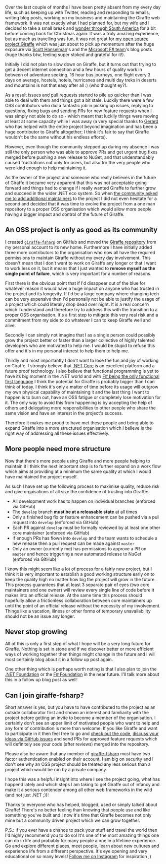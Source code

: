 ﻿<!--
    Published: 2017-12-06 19:00
    Author: Dustin Moris Gorski
    Title: Evolving my open source project from a one man repository to a proper organisation
    Tags: giraffe oss aspnet-core fsharp
-->
Over the last couple of months I have been pretty absent from my every day life, such as keeping up with Twitter, reading and responding to emails, writing blog posts, working on my business and maintaining the Giraffe web framework. It was not exactly what I had planned for, but my wife and I decided to take a small break and [wonder through South America](https://www.instagram.com/dustedtravels/) for a bit before coming back for Christmas again. It was a truly amazing experience, but as much as travelling was fun, it was not great for [my open source project Giraffe](https://github.com/giraffe-fsharp/Giraffe) which was just about to pick up momentum after the huge exposure via [Scott Hanselman](https://www.hanselman.com/blog/AFunctionalWebWithASPNETCoreAndFsGiraffe.aspx)'s and the [Microsoft F# team](https://blogs.msdn.microsoft.com/dotnet/2017/09/26/build-a-web-service-with-f-and-net-core-2-0/)'s blog posts (huge thanks btw, feeling super stoked and grateful for it!).

Initially I did not plan to slow down on Giraffe, but it turns out that trying to get a decent internet connection and a few hours of quality work in between of adventure seeking, 16 hour bus journeys, one flight every 3 days on average, hostels, hotels, hurricanes and multi day treks in deserts and mountains is not that easy after all :) (who thought ey?).

As a result issues and pull requests started to pile up quicker than I was able to deal with them and things got a bit stale. Luckily there were a few OSS contributors who did a fantastic job in picking up issues, replying to questions, fixing bugs and sending PRs for new feature requests when I was simply not able to do so - which meant that luckily things were moving at least at some capacity while I was away (a very special thanks to [Gerard](https://twitter.com/gerardtoconnor) who has helped with the entire project beyond imagination and has been a huge contributor to Giraffe altogether; I think it's fair to say that Giraffe wouldn't be the same without his endless efforts).

However, even though the community stepped up during my absence I was still the only person who was able to approve PRs and get urgent bug fixes merged before pushing a new release to NuGet, and that understandably caused frustrations not only for users, but also for the very people who were kind enough to help maintaining it.

As the owner of the project and someone who really believes in the future of Giraffe it became very apparent that this was not acceptable going forward and things had to change if I really wanted Giraffe to further grow and succeed in the wider .NET eco system. So when [the community asked me to add additional maintainers](https://github.com/giraffe-fsharp/Giraffe/issues/152) to the project I did not even hesitate for a second and decided that it was time to evolve the project from a one man repository to a proper OSS organisation which would allow more people having a bigger impact and control of the future of Giraffe.

## An OSS project is only as good as its community

I created [`giraffe-fsharp`](https://github.com/giraffe-fsharp) on GitHub and moved the [Giraffe repository](https://github.com/giraffe-fsharp/Giraffe) from my personal account to its new home. Furthermore I have initially added three more contributors to the organisation who now all have the required permissions to maintain Giraffe without my every day involvement. This doesn't mean that I don't want to work on Giraffe any longer or that I want to work less on it, but it means that I just wanted to **remove myself as the single point of failure**, which is very important for a number of reasons.

First there is the obvious point that if I'd disappear out of the blue for whatever reason it would have a huge impact on anyone who has trusted in the project and its longevity. If I'd be a large company where changing tech can be very expensive then I'd personally not be able to justify the usage of a project which could literally drop dead over night. It is a real concern which I understand and therefore try to address this with the transition to a proper OSS organisation. It's a first step to mitigate this very real risk and a commitment from my side to do whatever I can to keep Giraffe well and alive.

Secondly I can simply not imagine that I as a single person could possibly grow the project better or faster than a larger collective of highly talented developers who are motivated to help me. I would be stupid to refuse this offer and it's in my personal interest to help them to help me.

Thirdly and most importantly I don't want to lose the fun and joy of working on Giraffe. I strongly believe that [.NET Core](https://dot.net) is an excellent platform and a future proof technology. I also believe that functional programming is yet to have its big moment in the .NET world and with [F# being the only functional first language](http://fsharp.org/) I think the potential for Giraffe is probably bigger than I can think of today. I think it's only a matter of time before its usage will outgrow my own physical capability of maintaining it and the last thing I want to happen is to burn out, have an OSS fatigue or completely lose motivation for it. The only way to avoid this from happening is by accepting the help of others and delegating more responsibilities to other people who share the same vision and have an interest in the project's success.

Therefore it makes me proud to have met these people and being able to expand Giraffe into a more structured organisation which I believe is the right way of addressing all these issues effectively.

## More people need more structure

Now that there's more people using Giraffe and more people helping to maintain it I think the next important step is to further expand on a work flow which aims at providing at a minimum the same quality at which I would have maintained the project myself.

As such I have set up the following process to maximise quality, reduce risk and give orgaisations of all size the confidence of trusting into Giraffe:

- All development work has to happen on individual branches (enforced via GitHub)
- The `develop` branch **must be at a releasable state** at all times
- Only a finished bug fix or feature enhancement can be pushed via a pull request into `develop` (enforced via GitHub)
- Each PR against `develop` must be formally reviewed by at least one other core maintainer (enforced via GitHub)
- If enough PRs has flown into `develop` and the team wants to schedule a new release then a pull request can be made against `master`
- Only an owner (currently me) has permissions to approve a PR on `master` and hence triggering a new automated release to NuGet (enforced via GitHub)

I know this might seem like a lot of process for a fairly new project, but I think it is very important to establish a good working structure early on to keep the quality high no matter how big the project will grow in the future. This process guarantees that at least 3 separate pair of eyes (two core maintainers and one owner) will review every single line of code before it makes into an official release. At the same time this process should hopefully allow a frictionless collaboration between core maintainers up until the point of an official release without the necessity of my involvement. Things like a vacation, illness or other forms of temporary unavailability should not be an issue any longer.

## Never stop growing

All of this is only a first step of what I hope will be a very long future for Giraffe. Nothing is set in stone and if we discover better or more efficient ways of working together then things might change in the future and I will most certainly blog about it in a follow up post again.

One other thing which is perhaps worth noting is that I also plan to join the [.NET Foundation](https://www.dotnetfoundation.org/) or the [F# Foundation](http://foundation.fsharp.org/) in the near future. I'll talk more about this in a follow up blog post as well!

## Can I join giraffe-fsharp?

Short answer is yes, but you have to have contributed to the project as an outside collaborator first and shown an interest and familiarity with the project before getting an invite to become a member of the organisation. I certainly don't see an upper limit of motivated people who want to help and any form of contribution is more than welcome. If you like Giraffe and want to participate in it then feel free to go and [check out the code](https://github.com/giraffe-fsharp/Giraffe/fork), [discuss your ideas via GitHub issues](https://github.com/giraffe-fsharp/Giraffe/issues/new) and send PRs for approved feature requests which will definitely see your code (after reviews) merged into the repository.

Please also be aware that any member of [giraffe-fsharp](https://github.com/orgs/giraffe-fsharp/people) must have two factor authentication enabled on their account. I am big on security and I don't see why an OSS project should be treated any less serious than a project which would be run by a private company.

I hope this was a helpful insight into where I see the project going, what has happend lately and which steps I am taking to get Giraffe out of infancy and make it a serious contender among all other web frameworks in the wild (and not just .NET ;))!

Thanks to everyone who has helped, blogged, used or simply talked about Giraffe! There's no better feeling than knowing that people use and like something you've built and I now it's time that Giraffe becomes not only mine but a community driven project which we can grow together.

P.S.: If you ever have a chance to pack your stuff and travel the world then I'd highly recommend you to do so! It's one of the most amazing things one can do in life and probably for many people a one in a lifetime experience. Go and explore different places, meet people, learn about new cultures and experience life from a different perspective. It's eye opening and very educational on so many levels! [Follow me on Instagram](https://www.instagram.com/dustedtravels/) for inspiration ;)